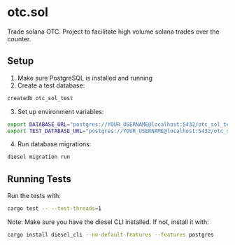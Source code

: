 # otc.sol

Trade solana OTC. Project to facilitate high volume solana trades over the counter. 

## Setup

1. Make sure PostgreSQL is installed and running
2. Create a test database:

```bash
createdb otc_sol_test
```

3. Set up environment variables:

```bash
export DATABASE_URL="postgres://YOUR_USERNAME@localhost:5432/otc_sol_test"
export TEST_DATABASE_URL="postgres://YOUR_USERNAME@localhost:5432/otc_sol_test"
```

4. Run database migrations:

```bash
diesel migration run
```

## Running Tests

Run the tests with:

```bash
cargo test -- --test-threads=1
```

Note: Make sure you have the diesel CLI installed. If not, install it with:

```bash
cargo install diesel_cli --no-default-features --features postgres
```
